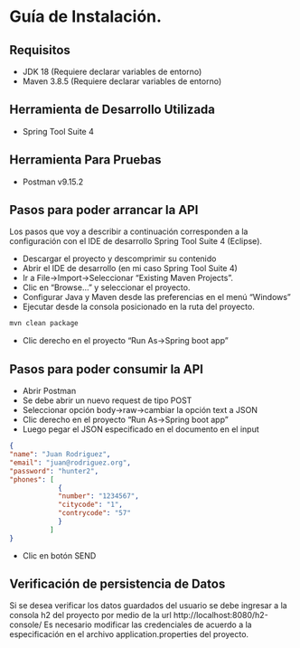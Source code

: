 # Guía de Instalación.

## Requisitos

- JDK 18 (Requiere declarar variables de entorno)
- Maven 3.8.5 (Requiere declarar variables de entorno)

## Herramienta de Desarrollo Utilizada

- Spring Tool Suite 4

## Herramienta Para Pruebas

- Postman v9.15.2

## Pasos para poder arrancar la API

Los pasos que voy a describir a continuación corresponden a la configuración con el IDE de desarrollo Spring Tool Suite 4 (Eclipse).

- Descargar el proyecto y descomprimir su contenido
- Abrir el IDE de desarrollo (en mi caso Spring Tool Suite 4)
- Ir a File->Import->Seleccionar “Existing Maven Projects”.
- Clic en “Browse…” y seleccionar el proyecto.
- Configurar Java y Maven desde las preferencias en el menú “Windows”
- Ejecutar desde la consola posicionado en la ruta del proyecto.
```sh
mvn clean package 
``` 
- Clic derecho en el proyecto “Run As→Spring boot app”

## Pasos para poder consumir la API

- Abrir Postman
- Se debe abrir un nuevo request de tipo POST
- Seleccionar opción body→raw→cambiar la opción text a JSON
- Clic derecho en el proyecto “Run As→Spring boot app”
- Luego pegar el JSON especificado en el documento en el input

```json
{
"name": "Juan Rodriguez",
"email": "juan@rodriguez.org",
"password": "hunter2",
"phones": [
            {
            "number": "1234567",
            "citycode": "1",
            "contrycode": "57"
            }
          ]
}
``` 
- Clic en botón SEND

## Verificación de persistencia de Datos

Si se desea verificar los datos guardados del usuario se debe ingresar a la consola h2 del proyecto por medio de la url
http://localhost:8080/h2-console/
Es necesario modificar las credenciales de acuerdo a la especificación en el archivo application.properties del proyecto.

